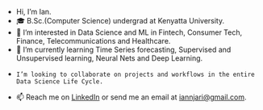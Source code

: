 -    Hi, I’m Ian.
- 🎓 B.Sc.(Computer Science) undergrad at Kenyatta University.
- 👀 I’m interested in Data Science and ML in Fintech, Consumer Tech, Finance, Telecommunications and Healthcare.
- 🌱 I’m currently learning Time Series forecasting, Supervised and Unsupervised learning, Neural Nets and Deep Learning.
-     I’m looking to collaborate on projects and workflows in the entire Data Science Life Cycle.
- 📫 Reach me on [LinkedIn](https://www.linkedin.com/in/iannjari) or send me an email at iannjari@gmail.com.

